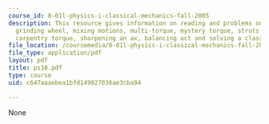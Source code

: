 ```yaml
---
course_id: 8-01l-physics-i-classical-mechanics-fall-2005
description: This resource gives information on reading and problems on up & down
  grinding wheel, mixing motions, multi-torque, mystery torque, struts & cables, tally-ho,
  carpentry torque, sharpening an ax, balancing act and solving a class demo.
file_location: /coursemedia/8-01l-physics-i-classical-mechanics-fall-2005/c647aaaebea1bfd149027036ae3cba94_ps10.pdf
file_type: application/pdf
layout: pdf
title: ps10.pdf
type: course
uid: c647aaaebea1bfd149027036ae3cba94

---
```

None